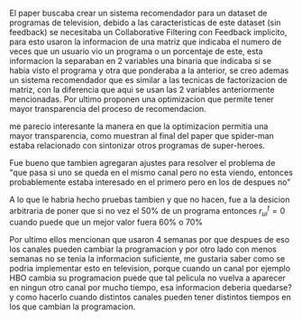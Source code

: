 El paper buscaba crear un sistema recomendador para un dataset de programas de television, debido a las caracteristicas de este dataset (sin feedback) se necesitaba un Collaborative Filtering con Feedback implicito, para esto usaron la informacion de una matriz que indicaba el numero de veces que un usuario vio un programa o un porcentaje de este, esta informacion la separaban en 2 variables una binaria que indicaba si se habia visto el programa y otra que ponderaba a la anterior, se creo ademas un sistema recomendador que es similar a las tecnicas de factorizacion de matriz, con la diferencia que aqui se usan las 2 variables anteriormente mencionadas. Por ultimo proponen una optimizacion que permite tener mayor transparencia del proceso de recomendacion.

me parecio interesante la manera en que la optimizacion permitia una mayor transparencia, como muestran al final del paper que spider-man estaba relacionado con sintonizar otros programas de super-heroes.

Fue bueno que tambien agregaran ajustes para resolver el problema de "que pasa si uno se queda en el mismo canal pero no esta viendo, entonces probablemente estaba interesado en el primero pero en los de despues no"

A lo que le habria hecho pruebas tambien y que no hacen, fue a la desicion arbitraria de poner que si no vez el 50% de un programa entonces $r_{ui}^{t}=0$ cuando puede que un mejor valor fuera 60% o 70%

Por ultimo ellos mencionan que usaron 4 semanas por que despues de eso los canales pueden cambiar la programacion y por otro lado con menos semanas no se tenia la informacion suficiente, me gustaria saber como se podria implementar esto en television, porque cuando un canal por ejemplo HBO cambia su programacion puede que tal pelicula no vuelva a aparecer en ningun otro canal por mucho tiempo, esa informacion deberia quedarse? y como hacerlo cuando distintos canales pueden tener distintos tiempos en los que cambian la programacion.
